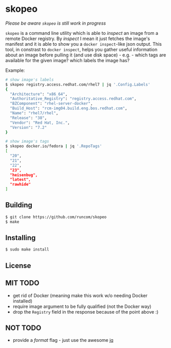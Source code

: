 skopeo
=

_Please be aware `skopeo` is still work in progress_

`skopeo` is a command line utility which is able to _inspect_ an image from a remote Docker registry.
By _inspect_ I mean it just fetches the image's manifest and it is able to show you a `docker inspect`-like
json output. This tool, in constrast to `docker inspect`, helps you gather useful information about
an image before pulling it (and use disk space) - e.g. - which tags are available for the given image? which labels the image has?

Example:
```sh
# show image's labels
$ skopeo registry.access.redhat.com/rhel7 | jq '.Config.Labels'
{
  "Architecture": "x86_64",
  "Authoritative_Registry": "registry.access.redhat.com",
  "BZComponent": "rhel-server-docker",
  "Build_Host": "rcm-img04.build.eng.bos.redhat.com",
  "Name": "rhel7/rhel",
  "Release": "38",
  "Vendor": "Red Hat, Inc.",
  "Version": "7.2"
}

# show image's tags
$ skopeo docker.io/fedora | jq '.RepoTags'
[
  "20",
  "21",
  "22",
  "23",
  "heisenbug",
  "latest",
  "rawhide"
]
```
Building
-
```sh
$ git clone https://github.com/runcom/skopeo
$ make
```
Installing
-
```sh
$ sudo make install
```
License
-
MIT
TODO
-
- get rid of Docker (meaning make this work w/o needing Docker installed)
- require image argument to be fully qualified (not the Docker way)
- drop the `Registry` field in the response because of the point above :)

NOT TODO
-
- provide a _format_ flag - just use the awesome [jq](https://stedolan.github.io/jq/)
